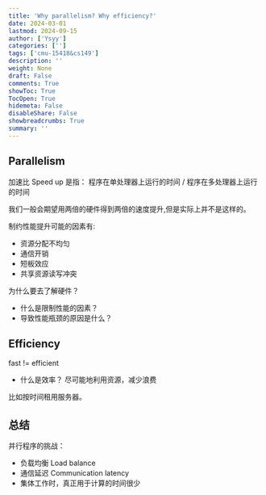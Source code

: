 ```yaml
---
title: 'Why parallelism? Why efficiency?'
date: 2024-03-01
lastmod: 2024-09-15
author: ['Ysyy']
categories: ['']
tags: ['cmu-15418&cs149']
description: ''
weight: None
draft: False
comments: True
showToc: True
TocOpen: True
hidemeta: False
disableShare: False
showbreadcrumbs: True
summary: ''
---
```

## Parallelism

加速比 Speed up 是指：
程序在单处理器上运行的时间 / 程序在多处理器上运行的时间

我们一般会期望用两倍的硬件得到两倍的速度提升,但是实际上并不是这样的。

制约性能提升可能的因素有:

- 资源分配不均匀
- 通信开销
- 短板效应
- 共享资源读写冲突

为什么要去了解硬件？

- 什么是限制性能的因素？
- 导致性能瓶颈的原因是什么？

## Efficiency

fast != efficient

- 什么是效率？
  尽可能地利用资源，减少浪费

比如按时间租用服务器。

## 总结

并行程序的挑战：

- 负载均衡 Load balance
- 通信延迟 Communication latency
- 集体工作时，真正用于计算的时间很少